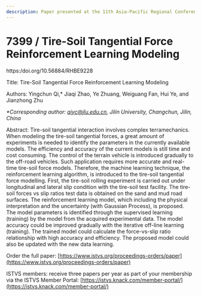 ```yaml
---
description: Paper presented at the 11th Asia-Pacific Regional Conference of the ISTVS
---
```


# 7399 / Tire-Soil Tangential Force Reinforcement Learning Modeling

https:/doi.org/10.56884/RHBE9228

Title: Tire-Soil Tangential Force Reinforcement Learning Modeling

Authors: Yingchun Qi,\* Jiaqi Zhao, Ye Zhuang,  Weiguang Fan, Hui Ye, and Jianzhong Zhu

_\*Corresponding author: qiyc@jlu.edu.cn, Jilin University, Changchun, Jilin, China_

Abstract: Tire-soil tangential interaction involves complex terramechanics. When modeling the tire-soil tangential forces, a great amount of experiments is needed to identify the parameters in the currently available models. The efficiency and accuracy of the current models is still time and cost consuming. The control of the terrain vehicle is introduced gradually to the off-road vehicles. Such application requires more accurate and real-time tire-soil force models. Therefore, the machine learning technique, the reinforcement learning algorithm, is introduced to the tire-soil tangential force modelling. First, the tire-soil rolling experiment is carried out under longitudinal and lateral slip condition with the tire-soil test facility. The tire-soil forces vs slip ratios test data is obtained on the sand and mud road surfaces. The reinforcement learning model, which including the physical interpretation and the uncertainty (with Gaussian Process), is proposed. The model parameters is identified through the supervised learning (training) by the model from the acquired experimental data. The model accuracy could be improved gradually with the iterative off-line learning (training). The trained model could calculate the force-vs-slip ratio relationship with high accuracy and efficiency. The proposed model could also be updated with the new data learning.

Order the full paper: [https://www.istvs.org/proceedings-orders/paper](https://www.istvs.org/proceedings-orders/paper)

ISTVS members: receive three papers per year as part of your membership via the ISTVS Member Portal: [https://istvs.knack.com/member-portal/](https://istvs.knack.com/member-portal/)

